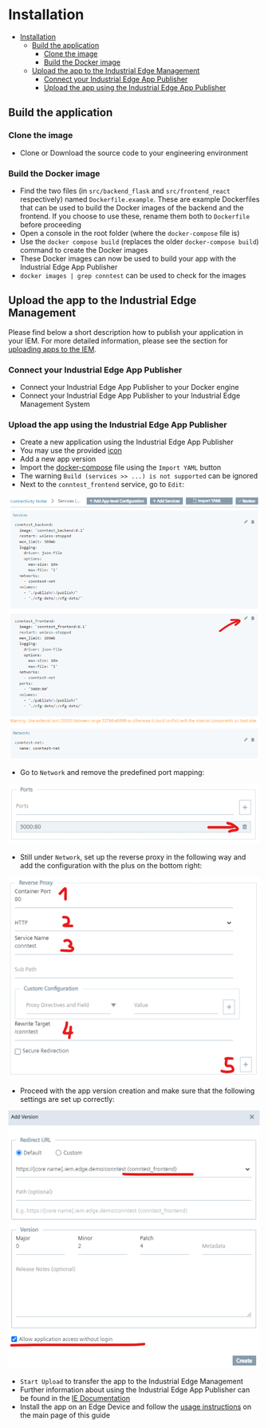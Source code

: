 # Installation

- [Installation](#installation)
  - [Build the application](#build-the-application)
    - [Clone the image](#clone-the-image)
    - [Build the Docker image](#build-the-docker-image)
  - [Upload the app to the Industrial Edge Management](#upload-the-app-to-the-industrial-edge-management)
    - [Connect your Industrial Edge App Publisher](#connect-your-industrial-edge-app-publisher)
    - [Upload the app using the Industrial Edge App Publisher](#upload-the-app-using-the-industrial-edge-app-publisher)
  
## Build the application

### Clone the image

- Clone or Download the source code to your engineering environment

### Build the Docker image

- Find the two files (in `src/backend_flask` and `src/frontend_react` respectively) named `Dockerfile.example`. These are example Dockerfiles that can be used to build the Docker images of the backend and the frontend. If you choose to use these, rename them both to `Dockerfile` before proceeding
- Open a console in the root folder (where the `docker-compose` file is)
- Use the `docker compose build` (replaces the older `docker-compose build`) command to create the Docker images
- These Docker images can now be used to build your app with the Industrial Edge App Publisher
- `docker images | grep conntest` can be used to check for the images

## Upload the app to the Industrial Edge Management

Please find below a short description how to publish your application in your IEM. For more detailed information, please see the section for [uploading apps to the IEM](https://github.com/industrial-edge/upload-app-to-iem).

### Connect your Industrial Edge App Publisher

- Connect your Industrial Edge App Publisher to your Docker engine
- Connect your Industrial Edge App Publisher to your Industrial Edge Management System

### Upload the app using the Industrial Edge App Publisher

- Create a new application using the Industrial Edge App Publisher
- You may use the provided [icon](/docs/graphics/conntest_edge.png)
- Add a new app version
- Import the [docker-compose](../docker-compose.yml) file using the `Import YAML` button
- The warning `Build (services >> ...) is not supported` can be ignored
- Next to the `conntest_frontend` service, go to `Edit`:

![02](/docs/graphics/conntest_02.png)
- Go to `Network` and remove the predefined port mapping:

![03](/docs/graphics/conntest_03.png)
- Still under `Network`, set up the reverse proxy in the following way and add the configuration with the plus on the bottom right:

![04](/docs/graphics/conntest_04.png)
- Proceed with the app version creation and make sure that the following settings are set up correctly:

![05](/docs/graphics/conntest_05.png)
- `Start Upload` to transfer the app to the Industrial Edge Management
- Further information about using the Industrial Edge App Publisher can be found in the [IE Documentation](https://docs.eu1.edge.siemens.cloud/operator/index.html)
- Install the app on an Edge Device and follow the [usage instructions](/README.md#usage) on the main page of this guide